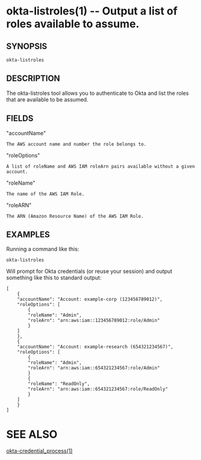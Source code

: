 # okta-listroles(1) -- Output a list of roles available to assume.

## SYNOPSIS

    okta-listroles

## DESCRIPTION

The okta-listroles tool allows you to authenticate to Okta and list the
roles that are available to be assumed.

## FIELDS

  "accountName"

    The AWS account name and number the role belongs to.

  "roleOptions"
  
    A list of roleName and AWS IAM roleArn pairs available without a given account.
    
  "roleName"
  
    The name of the AWS IAM Role.
    
  "roleARN"
  
    The ARN (Amazon Resource Name) of the AWS IAM Role.

## EXAMPLES

Running a command like this:

    okta-listroles
    
Will prompt for Okta credentials (or reuse your session) and output
something like this to standard output:


    [
        {
        "accountName": "Account: example-corp (123456789012)",
        "roleOptions": [
            {
            "roleName": "Admin",
            "roleArn": "arn:aws:iam::123456789012:role/Admin"
            }
        ]
        },
        {
        "accountName": "Account: example-research (654321234567)",
        "roleOptions": [
            {
            "roleName": "Admin",
            "roleArn": "arn:aws:iam::654321234567:role/Admin"
            }
            {
            "roleName": "ReadOnly",
            "roleArn": "arn:aws:iam::654321234567:role/ReadOnly"
            }
        ]
        }
    ]

# SEE ALSO

[okta-credential_process(1)](okta-credential_process.1.md)
